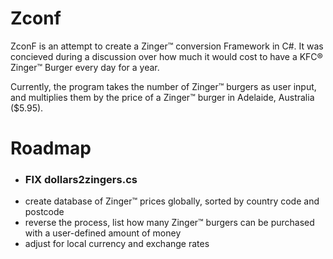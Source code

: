 # Zconf

ZconF is an attempt to create a Zinger&trade; conversion Framework in C#. It was concieved during a discussion over how much it would cost to have a KFC&reg; Zinger&trade; Burger every day for a year.

Currently, the program takes the number of Zinger&trade; burgers as user input, and multiplies them by the price of a Zinger&trade; burger in Adelaide, Australia ($5.95).

# Roadmap

- ### <b>FIX dollars2zingers.cs</b>
- create database of Zinger&trade; prices globally, sorted by country code and postcode
- reverse the process, list how many Zinger&trade; burgers can be purchased with a user-defined amount of money
- adjust for local currency and exchange rates

